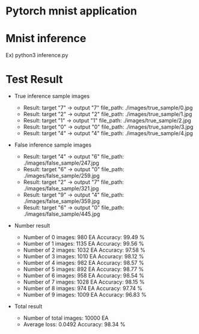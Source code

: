 # Pytorch mnist application

# Mnist inference

Ex)
python3 inference.py

# Test Result

* True inference sample images  
  + Result: target "7" -> output "7"      file_path: ./images/true_sample/0.jpg  
  + Result: target "2" -> output "2"      file_path: ./images/true_sample/1.jpg  
  + Result: target "1" -> output "1"      file_path: ./images/true_sample/2.jpg  
  + Result: target "0" -> output "0"      file_path: ./images/true_sample/3.jpg  
  + Result: target "4" -> output "4"      file_path: ./images/true_sample/4.jpg  
  
* False inference sample images  
  + Result: target "4" -> output "6"      file_path: ./images/false_sample/247.jpg  
  + Result: target "6" -> output "0"      file_path: ./images/false_sample/259.jpg  
  + Result: target "2" -> output "7"      file_path: ./images/false_sample/321.jpg  
  + Result: target "9" -> output "4"      file_path: ./images/false_sample/359.jpg  
  + Result: target "6" -> output "0"      file_path: ./images/false_sample/445.jpg  

* Number result  
  + Number of 0 images: 980 EA    Accuracy: 99.49 %  
  + Number of 1 images: 1135 EA   Accuracy: 99.56 %  
  + Number of 2 images: 1032 EA   Accuracy: 97.58 %  
  + Number of 3 images: 1010 EA   Accuracy: 98.12 %  
  + Number of 4 images: 982 EA    Accuracy: 98.57 %  
  + Number of 5 images: 892 EA    Accuracy: 98.77 %  
  + Number of 6 images: 958 EA    Accuracy: 98.54 %  
  + Number of 7 images: 1028 EA   Accuracy: 98.15 %  
  + Number of 8 images: 974 EA    Accuracy: 97.74 %  
  + Number of 9 images: 1009 EA   Accuracy: 96.83 % 

* Total result 
  + Number of total images: 10000 EA  
  + Average loss: 0.0492          Accuracy: 98.34 %  
